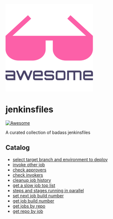 ![awesome](https://raw.githubusercontent.com/github/explore/80688e429a7d4ef2fca1e82350fe8e3517d3494d/topics/awesome/awesome.png)

# jenkinsfiles
[![Awesome](https://awesome.re/badge.svg)](https://awesome.re)

A curated collection of badass jenkinsfiles

## Catalog
- [select target branch and environment to deploy](jenkins/branch-and-env-selection.jenkinsfile)
- [invoke other job](jenkins/call-other-job.jenkinsfile)
- [check approvers](jenkins/check-approvers.jenkinsfile)
- [check invokers](jenkins/check-invokers.jenkinsfile)
- [cleanup job history](jenkins/cleanup-job-history.jenkinsfile)
- [get a slow job top list](jenkins/get-slow-jobs.jenkinsfile)
- [steps and stages running in parallel](jenkins/parallel.jenkinsfile)
- [set next job build number](jenkins/set-next-job-number.jenkinsfile)
- [get job build number](jenkins/get-job-build-number.jenkinsfile)
- [get jobs by repo](jenkinsfile/get-jobs-by-repo.jenkinsfile)
- [get repo by job](jenkinsfile/get-repo-by-job.jenkinsfile)
